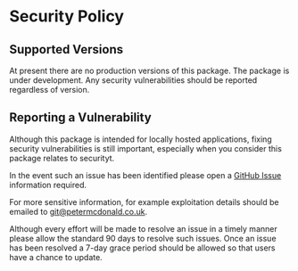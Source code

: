 Security Policy
=====================================

Supported Versions
-------------------------------------

At present there are no production versions of this package. The package is under development.
Any security vulnerabilities should be reported regardless of version.

Reporting a Vulnerability
-------------------------------------

Although this package is intended for locally hosted applications, fixing
security vulnerabilities is still important, especially when you consider
this package relates to securityt.

In the event such an issue has been identified please open a
[GitHub Issue](https://github.com/petermcd/PIP-Security-Worker/issues)
information required.

For more sensitive information, for example exploitation details should be
emailed to git@petermcdonald.co.uk.

Although every effort will be made to resolve an issue in a timely manner
please allow the standard 90 days to resolve such issues. Once an issue
has been resolved a 7-day grace period should be allowed so that
users have a chance to update.
